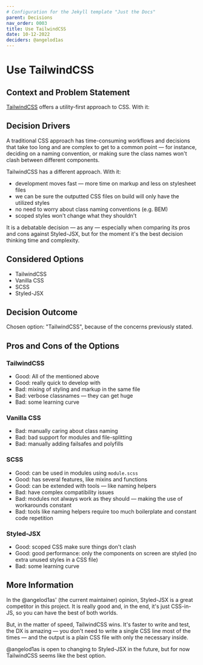 ```yaml
---
# Configuration for the Jekyll template "Just the Docs"
parent: Decisions
nav_order: 0003
title: Use TailwindCSS
date: 10-12-2022
deciders: @angelod1as
---
```

<!-- markdownlint-disable-next-line MD025 -->
# Use TailwindCSS

## Context and Problem Statement

[TailwindCSS](https://tailwindcss.com/) offers a utility-first approach to CSS. With it:

## Decision Drivers

A traditional CSS approach has time-consuming workflows and decisions that take too long and are complex to get to a common point — for instance, deciding on a naming convention, or making sure the class names won't clash between different components.

TailwindCSS has a different approach. With it:

* development moves fast — more time on markup and less on stylesheet files
* we can be sure the outputted CSS files on build will only have the utilized styles
* no need to worry about class naming conventions (e.g. BEM)
* scoped styles won't change what they shouldn't

It is a debatable decision — as any — especially when comparing its pros and cons against Styled-JSX, but for the moment it's the best decision thinking time and complexity.

## Considered Options

* TailwindCSS
* Vanilla CSS
* SCSS
* Styled-JSX

## Decision Outcome

Chosen option: "TailwindCSS", because of the concerns previously stated.

## Pros and Cons of the Options

### TailwindCSS

* Good: All of the mentioned above
* Good: really quick to develop with
* Bad: mixing of styling and markup in the same file
* Bad: verbose classnames — they can get huge
* Bad: some learning curve

### Vanilla CSS

* Bad: manually caring about class naming
* Bad: bad support for modules and file-splitting
* Bad: manually adding failsafes and polyfills

### SCSS

* Good: can be used in modules using `module.scss`
* Good: has several features, like mixins and functions
* Good: can be extended with tools — like naming helpers
* Bad: have complex compatibility issues
* Bad: modules not always work as they should — making the use of workarounds constant
* Bad: tools like naming helpers require too much boilerplate and constant code repetition

### Styled-JSX

* Good: scoped CSS make sure things don't clash
* Good: good performance: only the components on screen are styled (no  extra unused styles in a CSS file)
* Bad: some learning curve

## More Information

In the @angelod1as' (the current maintainer) opinion, Styled-JSX is a great competitor in this project. It is really good and, in the end, it's just CSS-in-JS, so you can have the best of both worlds.

But, in the matter of speed, TailwindCSS wins. It's faster to write and test, the DX is amazing — you don't need to write a single CSS line most of the times — and the output is a plain CSS file with only the necessary inside.

@angelod1as is open to changing to Styled-JSX in the future, but for now TailwindCSS seems like the best option.

